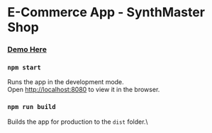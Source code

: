 # E-Commerce App - SynthMaster Shop

### [Demo Here](https://synthmaster.netlify.app/)


### `npm start`

Runs the app in the development mode.\
Open [http://localhost:8080](http://localhost:8080) to view it in the browser.

### `npm run build`

Builds the app for production to the `dist` folder.\
